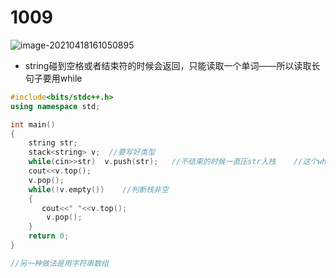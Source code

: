 # 1009

![image-20210418161050895](https://i.loli.net/2021/04/18/t4X37Jgv5imcrxN.png)

* string碰到空格或者结束符的时候会返回，只能读取一个单词——所以读取长句子要用while

~~~C++
#include<bits/stdc++.h>
using namespace std;

int main()
{
    string str;
    stack<string> v;  //要写好类型
    while(cin>>str)  v.push(str);   //不结束的时候一直压str入栈    //这个while是重点
    cout<<v.top();
    v.pop();
    while(!v.empty())    //判断栈非空
    {
       cout<<" "<<v.top();
        v.pop();
    }    
    return 0;
}

//另一种做法是用字符串数组
~~~